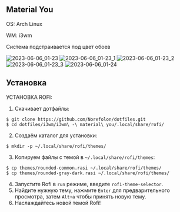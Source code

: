 Material You
--
OS: Arch Linux

WM: i3wm

Система подстраивается под цвет обоев

![2023-06-06_01-23](https://github.com/Norefolon/dotfiles/assets/112607231/9e3770e2-27f9-42cd-8b6c-fbe23c783517)
![2023-06-06_01-23_1](https://github.com/Norefolon/dotfiles/assets/112607231/b695616e-737e-41e8-879a-517b0068a434)
![2023-06-06_01-23_2](https://github.com/Norefolon/dotfiles/assets/112607231/7a8bfd7f-3061-4aef-992f-98273e01f450)
![2023-06-06_01-23_3](https://github.com/Norefolon/dotfiles/assets/112607231/c83123d7-7f6a-4977-8b79-67c468ee9548)
![2023-06-06_01-24](https://github.com/Norefolon/dotfiles/assets/112607231/e01ec57d-719f-4ac3-87f2-cb81708fe937)

Установка
--
УСТАНОВКА ROFI:

1. Скачивает дотфайлы:
```
$ git clone https://github.com/Norefolon/dotfiles.git
$ cd dotfiles/i3wm/i3wm\ -\ material\ you/.local/share/rofi/
```

2. Создаём каталог для установки:
```
$ mkdir -p ~/.local/share/rofi/themes/
```

3. Копируем файлы с темой в `~/.local/share/rofi/themes`:
```
$ cp themes/rounded-common.rasi ~/.local/share/rofi/themes/
$ cp themes/rounded-gray-dark.rasi ~/.local/share/rofi/themes/
```

4. Запустите Rofi в `run` режиме, введите `rofi-theme-selector`.
5. Найдите нужную тему, нажмите `Enter` для предварительного просмотра, затем `Alt+a` чтобы принять новую тему.
6. Наслаждайтесь новой темой Rofi!

